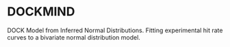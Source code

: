 # DOCKMIND
DOCK Model from Inferred Normal Distributions. Fitting experimental hit rate curves to a bivariate normal distribution model.
